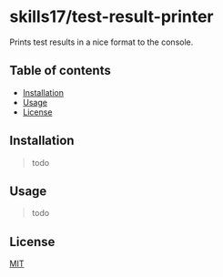 # skills17/test-result-printer

Prints test results in a nice format to the console.

## Table of contents

- [Installation](#installation)
- [Usage](#usage)
- [License](#license)

## Installation

> todo

## Usage

> todo

## License

[MIT](https://github.com/skills17/test-result-printer/blob/master/LICENSE)

